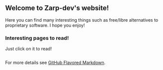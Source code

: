 ## Welcome to Zarp-dev's website!

Here you can find many interesting things such as free/libre alternatives to proprietary software.
I hope you enjoy!

### Interesting pages to read!
Just click on it to read!

```markdown

```

For more details see [GitHub Flavored Markdown](https://guides.github.com/features/mastering-markdown/).


